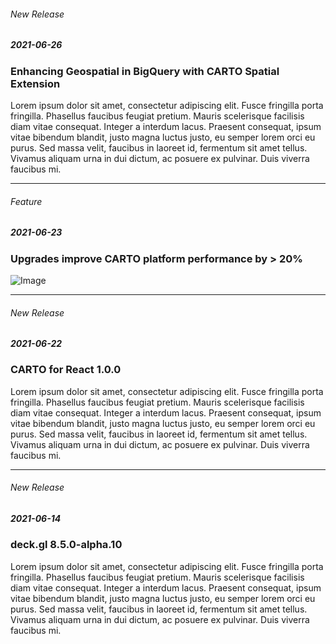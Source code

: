 ###### New Release

##### 2021-06-26

### Enhancing Geospatial in BigQuery with CARTO Spatial Extension
Lorem ipsum dolor sit amet, consectetur adipiscing elit. Fusce fringilla porta fringilla. Phasellus faucibus feugiat pretium. Mauris scelerisque facilisis diam vitae consequat. Integer a interdum lacus. Praesent consequat, ipsum vitae bibendum blandit, justo magna luctus justo, eu semper lorem orci eu purus. Sed massa velit, faucibus in laoreet id, fermentum sit amet tellus. Vivamus aliquam urna in dui dictum, ac posuere ex pulvinar. Duis viverra faucibus mi.

---

###### Feature

##### 2021-06-23

### Upgrades improve CARTO platform performance by > 20%
![Image](https://carto.com/developers/img/assets/cartoframes/guide-2.eafd219c.png)

---

###### New Release

##### 2021-06-22

### CARTO for React 1.0.0
Lorem ipsum dolor sit amet, consectetur adipiscing elit. Fusce fringilla porta fringilla. Phasellus faucibus feugiat pretium. Mauris scelerisque facilisis diam vitae consequat. Integer a interdum lacus. Praesent consequat, ipsum vitae bibendum blandit, justo magna luctus justo, eu semper lorem orci eu purus. Sed massa velit, faucibus in laoreet id, fermentum sit amet tellus. Vivamus aliquam urna in dui dictum, ac posuere ex pulvinar. Duis viverra faucibus mi.

---

###### New Release

##### 2021-06-14

### deck.gl 8.5.0-alpha.10
Lorem ipsum dolor sit amet, consectetur adipiscing elit. Fusce fringilla porta fringilla. Phasellus faucibus feugiat pretium. Mauris scelerisque facilisis diam vitae consequat. Integer a interdum lacus. Praesent consequat, ipsum vitae bibendum blandit, justo magna luctus justo, eu semper lorem orci eu purus. Sed massa velit, faucibus in laoreet id, fermentum sit amet tellus. Vivamus aliquam urna in dui dictum, ac posuere ex pulvinar. Duis viverra faucibus mi.